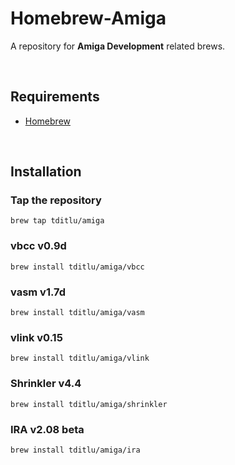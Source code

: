 Homebrew-Amiga
==============

A repository for **Amiga Development** related brews.

 

Requirements
------------

* [Homebrew](https://github.com/mxcl/homebrew)

 

Installation
------------

### Tap the repository

~~~~~~~~~~~~~~~~~~~~~~~~~~~~~~~~~~~~~~~~~~~~~~~~~~~~~~~~~~~~~~~~~~~~~~~~~~~~~~~~
brew tap tditlu/amiga
~~~~~~~~~~~~~~~~~~~~~~~~~~~~~~~~~~~~~~~~~~~~~~~~~~~~~~~~~~~~~~~~~~~~~~~~~~~~~~~~

### vbcc v0.9d

~~~~~~~~~~~~~~~~~~~~~~~~~~~~~~~~~~~~~~~~~~~~~~~~~~~~~~~~~~~~~~~~~~~~~~~~~~~~~~~~
brew install tditlu/amiga/vbcc
~~~~~~~~~~~~~~~~~~~~~~~~~~~~~~~~~~~~~~~~~~~~~~~~~~~~~~~~~~~~~~~~~~~~~~~~~~~~~~~~

### vasm v1.7d

~~~~~~~~~~~~~~~~~~~~~~~~~~~~~~~~~~~~~~~~~~~~~~~~~~~~~~~~~~~~~~~~~~~~~~~~~~~~~~~~
brew install tditlu/amiga/vasm
~~~~~~~~~~~~~~~~~~~~~~~~~~~~~~~~~~~~~~~~~~~~~~~~~~~~~~~~~~~~~~~~~~~~~~~~~~~~~~~~

### vlink v0.15

~~~~~~~~~~~~~~~~~~~~~~~~~~~~~~~~~~~~~~~~~~~~~~~~~~~~~~~~~~~~~~~~~~~~~~~~~~~~~~~~
brew install tditlu/amiga/vlink
~~~~~~~~~~~~~~~~~~~~~~~~~~~~~~~~~~~~~~~~~~~~~~~~~~~~~~~~~~~~~~~~~~~~~~~~~~~~~~~~

### Shrinkler v4.4

~~~~~~~~~~~~~~~~~~~~~~~~~~~~~~~~~~~~~~~~~~~~~~~~~~~~~~~~~~~~~~~~~~~~~~~~~~~~~~~~
brew install tditlu/amiga/shrinkler
~~~~~~~~~~~~~~~~~~~~~~~~~~~~~~~~~~~~~~~~~~~~~~~~~~~~~~~~~~~~~~~~~~~~~~~~~~~~~~~~

### IRA v2.08 beta

~~~~~~~~~~~~~~~~~~~~~~~~~~~~~~~~~~~~~~~~~~~~~~~~~~~~~~~~~~~~~~~~~~~~~~~~~~~~~~~~
brew install tditlu/amiga/ira
~~~~~~~~~~~~~~~~~~~~~~~~~~~~~~~~~~~~~~~~~~~~~~~~~~~~~~~~~~~~~~~~~~~~~~~~~~~~~~~~
